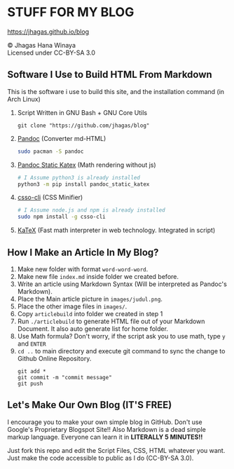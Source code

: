 # STUFF FOR MY BLOG

https://jhagas.github.io/blog

© Jhagas Hana Winaya\
Licensed under CC-BY-SA 3.0

## Software I Use to Build HTML From Markdown

This is the software i use to build this site, and the installation command (in Arch Linux)

1. Script Written in GNU Bash + GNU Core Utils
    ```
    git clone "https://github.com/jhagas/blog"
    ```
2. [Pandoc](https://pandoc.org/) (Converter md-HTML)
    ```bash
    sudo pacman -S pandoc
    ```
3. [Pandoc Static Katex](https://github.com/Zaharid/pandoc_static_katex) (Math rendering without js)
    ```bash
    # I Assume python3 is already installed
    python3 -m pip install pandoc_static_katex
    ```
4. [csso-cli](https://github.com/css/csso-cli) (CSS Minifier)
    ```bash
    # I Assume node.js and npm is already installed
    sudo npm install -g csso-cli
    ```
5. [KaTeX](katex.org) (Fast math interpreter in web technology. Integrated in script)

## How I Make an Article In My Blog?

1. Make new folder with format `word-word-word`.
1. Make new file `index.md` inside folder we created before.
1. Write an article using Markdown Syntax (Will be interpreted as Pandoc's Markdown).
1. Place the Main article picture in `images/judul.png`.
1. Place the other image files in `images/`.
1. Copy `articlebuild` into folder we created in step 1
1. Run `./articlebuild` to generate HTML file out of your Markdown Document. It also auto generate list for home folder.
1. Use Math formula? Don't worry, if the script ask you to use math, type `y` and `ENTER`
1. `cd ..` to main directory and execute git command to sync the change to Github Online Repository.
    ```
    git add *
    git commit -m "commit message"
    git push
    ```

## Let's Make Our Own Blog (IT'S FREE)

I encourage you to make your own simple blog in GitHub. Don't use Google's Proprietary Blogspot Site!! Also Markdown is a dead simple markup language. Everyone can learn it in **LITERALLY 5 MINUTES!!**

Just fork this repo and edit the Script Files, CSS, HTML whatever you want. Just make the code accessible to public as I do (CC-BY-SA 3.0).

